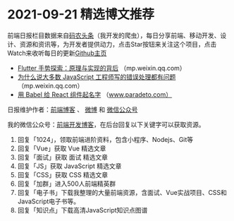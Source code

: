 # 2021-09-21 精选博文推荐

前端日报栏目数据来自[码农头条](http://hao.caibaojian.com.cn/)（我开发的爬虫），每日分享前端、移动开发、设计、资源和资讯等，为开发者提供动力，点击Star按钮来关注这个项目，点击Watch来收听每日的更新[Github主页](https://github.com/kujian/frontendDaily)
* [Flutter 手势探索：原理与实现的背后](https://mp.weixin.qq.com/s/rUcWz7Rx5T34WyYoCDLh8Q) （mp.weixin.qq.com）
* [为什么说大多数 JavaScript 工程师写的错误处理都有问题](https://mp.weixin.qq.com/s?__biz=Mzg3OTYzMDkzMg==&mid=2247485821&idx=1&sn=66d05c5e6180a73c3df3d1e421137f0f) （mp.weixin.qq.com）
* [用 Babel 给 React 组件起名字](http://www.paradeto.com/2021/09/19/babel-add-name/) （www.paradeto.com）

日报维护作者：[前端博客](http://caibaojian.com.cn/) 、 [微博](http://weibo.com/kujian) 和 [微信公众号](https://open.weixin.qq.com/qr/code?username=caibaojian_com)

我的微信公众号：[前端开发博客](https://open.weixin.qq.com/qr/code?username=caibaojian_com)，在后台回复以下关键字可以获取资源。

1. 回复「1024」，领取前端进阶资料，包含小程序、Nodejs、Git等
2. 回复「Vue」获取 Vue 精选文章
3. 回复「面试」获取 面试 精选文章
4. 回复「JS」获取 JavaScript 精选文章
5. 回复「CSS」获取 CSS 精选文章
6. 回复「加群」进入500人前端精英群
7. 回复「电子书」下载我整理的大量前端资源，含面试、Vue实战项目、CSS和JavaScript电子书等。
8. 回复「知识点」下载高清JavaScript知识点图谱